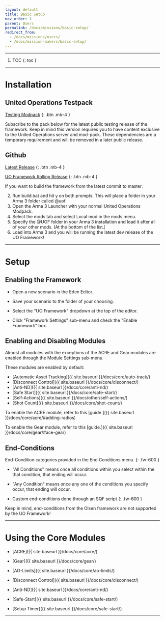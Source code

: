 ```yaml
---
layout: default
title: Basic Setup
nav_order: 1
parent: Users
permalink: /docs/missions/basic-setup/
redirect_from: 
  - /docs/missions/users/
  - /docs/mission-makers/basic-setup/
---
```


---

1. TOC
{: toc }

---

# Installation

## United Operations Testpack

[Testing Modpack](https://steamcommunity.com/sharedfiles/filedetails/?id=849706204)
{: .btn .mb-4 }

Subscribe to the pack below for the latest public testing release of the framework.
Keep in mind this version requires you to have content exclusive to the United Operations server and mod-pack.
These dependencies are a temporary requirement and will be removed in a later public release.	

## Github

[Latest Release](https://github.com/unitedoperations/UnitedOperationsFramework/releases/latest/)
{: .btn .mb-4 }

[UO Framework Rolling Release](https://steamcommunity.com/sharedfiles/filedetails/?id=1681312425)
{: .btn .mb-4 }


If you want to build the framework from the latest commit to master:

2. Run build.bat and hit y on both prompts. This will place a folder in your Arma 3 folder called @uof
3. Open the Arma 3 Launcher with your normal United Operations Modpack.
4. Select the mods tab and select Local mod in the mods menu.
5. Specify the @UOF folder in your Arma 3 installation and load it after all of your other mods. (At the bottom of the list.)
6. Load into Arma 3 and you will be running the latest dev release of the UO Framework!

---

# Setup

## Enabling the Framework

* Open a new scenario in the Eden Editor.

<!-- ![image-title-here]({{ site.baseurl }}/resources/images/setup/framework_scenario.gif){:class="img-responsive"} -->

* Save your scenario to the folder of your choosing.

<!-- ![image-title-here]({{ site.baseurl }}/resources/images/setup/framework_save.png){:class="img-responsive"} -->

* Select the "UO Framework" dropdown at the top of the editor.

<!-- ![image-title-here]({{ site.baseurl }}/resources/images/setup/framework_dropdown.png){:class="img-responsive"} -->

* Click "Framework Settings" sub-menu and check the "Enable Framework" box.

<!-- ![image-title-here]({{ site.baseurl }}/resources/images/setup/framework_enable.png){:class="img-responsive"} -->

## Enabling and Disabling Modules

Almost all modules with the exceptions of the ACRE and Gear modules are enabled through the Module Settings sub-menu.

<!-- ![image-title-here]({{ site.baseurl }}/resources/images/setup/module_settings.png){:class="img-responsive"} -->

These modules are enabled by default:

* [Automatic Asset Tracking]({{ site.baseurl }}/docs/core/auto-track/)
* [Disconnect Control]({{ site.baseurl }}/docs/core/disconnect/)
* [Anti-ND]({{ site.baseurl }}/docs/core/anti-nd/)
* [Safe Start]({{ site.baseurl }}/docs/core/safe-start/)
* [Self-Actions]({{ site.baseurl }}/docs/other/self-actions/)
* [Shot Count]({{ site.baseurl }}/docs/core/shot-count/)

To enable the ACRE module, refer to this [guide.]({{ site.baseurl }}/docs/core/acre/#adding-radios)

To enable the Gear module, refer to this [guide.]({{ site.baseurl }}/docs/core/gear/#ace-gear)

<!-- TODO -->
<!-- ## Briefings

* Basic text and image based guide for

* using the briefing module -->

## End-Conditions

End-Condition categories provided in the End Conditions menu.
{: .fw-600 }

  - "All Conditions" means once all conditions within you select within the that condition, that ending will occur.
  <!-- ![image-title-here]({{ site.baseurl }}/resources/images/setup/endcond_all.png){:class="img-responsive"} -->
  - "Any Condition" means once any one of the conditions you specify occur, that ending will occur.
  <!-- ![image-title-here]({{ site.baseurl }}/resources/images/setup/endcond_any.png){:class="img-responsive"} -->
  - Custom end-conditions done through an SQF script
	{: .fw-600 }

Keep in mind, end-conditions from the Olsen framework are not supported by the UO Framework!
  <!-- * [Here's]({{ site.baseurl }}/docs/mission-makers/end_cond/#porting-from-olsen) how to convert your Olsen end-conditions to the UO Framework -->

---

# Using the Core Modules

* [ACRE]({{ site.baseurl }}/docs/core/acre/)

* [Gear]({{ site.baseurl }}/docs/core/gear/)

* [AO-Limits]({{ site.baseurl }}/docs/core/ao-limits/)

* [Disconnect Control]({{ site.baseurl }}/docs/core/disconnect/)

* [Anti-ND]({{ site.baseurl }}/docs/core/anti-nd/)

* [Safe-Start]({{ site.baseurl }}/docs/core/safe-start/)

* [Setup Timer]({{ site.baseurl }}/docs/core/safe-start/)

---
